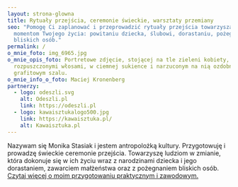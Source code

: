 ```yaml
---
layout: strona-glowna
title: Rytuały przejścia, ceremonie świeckie, warsztaty przemiany
seo: "Pomogę Ci zaplanować i przeprowadzić rytuały przejścia towarzyszące ważnym
  momentom Twojego życia: powitaniu dziecka, ślubowi, dorastaniu, pożegnaniu
  bliskich osób."
permalink: /
o_mnie_foto: img_6965.jpg
o_mnie_opis_foto: Portretowe zdjęcie, stojącej na tle zieleni kobiety, z
  rozpuszczonymi włosami, w ciemnej sukience i narzuconym na nią ozdobnym
  grafitowym szalu.
o_mnie_info_o_foto: Maciej Kronenberg
partnerzy:
  - logo: odeszli.svg
    alt: Odeszli.pl
    link: https://odeszli.pl
  - logo: kawaisztukalogo500.jpg
    link: https://kawaisztuka.pl/
    alt: Kawaisztuka.pl
---
```

Nazywam się Monika Stasiak i jestem antropolożką kultury. Przygotowuję i prowadzę świeckie ceremonie przejścia. Towarzyszę ludziom w zmianie, która dokonuje się w ich życiu wraz z narodzinami dziecka i jego dorastaniem, zawarciem małżeństwa oraz z pożegnaniem bliskich osób. [Czytaj więcej o moim przygotowaniu praktycznym i zawodowym.](/o-mnie/)